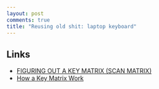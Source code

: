 ```yaml
---
layout: post
comments: true
title: "Reusing old shit: laptop keyboard"
---
```


## Links

 - [FIGURING OUT A KEY MATRIX (SCAN MATRIX)](https://www.instructables.com/id/Figuring-out-a-Key-Matrix-Scan-Matrix/)
 - [How a Key Matrix Work](http://pcbheaven.com/wikipages/How_Key_Matrices_Works/)
